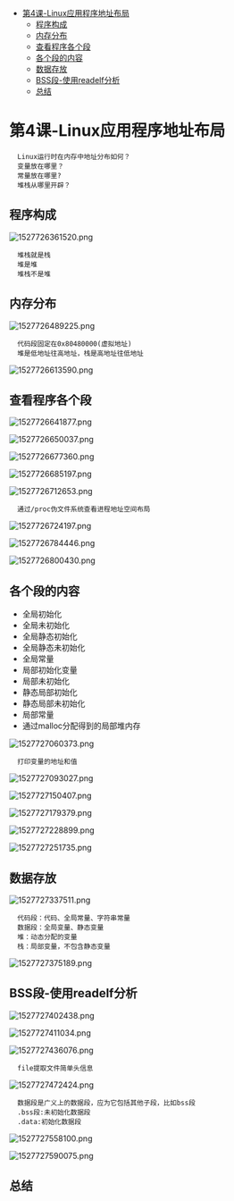<!-- TOC depthFrom:1 depthTo:6 withLinks:1 updateOnSave:1 orderedList:0 -->

- [第4课-Linux应用程序地址布局](#第4课-linux应用程序地址布局)
	- [程序构成](#程序构成)
	- [内存分布](#内存分布)
	- [查看程序各个段](#查看程序各个段)
	- [各个段的内容](#各个段的内容)
	- [数据存放](#数据存放)
	- [BSS段-使用readelf分析](#bss段-使用readelf分析)
	- [总结](#总结)

<!-- /TOC -->
# 第4课-Linux应用程序地址布局

      Linux运行时在内存中地址分布如何？
      变量放在哪里？
      常量放在哪里?
      堆栈从哪里开辟？

## 程序构成

![1527726361520.png](image/1527726361520.png)

      堆栈就是栈
      堆是堆
      堆栈不是堆

## 内存分布

![1527726489225.png](image/1527726489225.png)

      代码段固定在0x80480000(虚拟地址)
      堆是低地址往高地址，栈是高地址往低地址

![1527726613590.png](image/1527726613590.png)

## 查看程序各个段

![1527726641877.png](image/1527726641877.png)

![1527726650037.png](image/1527726650037.png)

![1527726677360.png](image/1527726677360.png)

![1527726685197.png](image/1527726685197.png)

![1527726712653.png](image/1527726712653.png)

      通过/proc伪文件系统查看进程地址空间布局

![1527726724197.png](image/1527726724197.png)

![1527726784446.png](image/1527726784446.png)

![1527726800430.png](image/1527726800430.png)

## 各个段的内容

* 全局初始化
* 全局未初始化
* 全局静态初始化
* 全局静态未初始化
* 全局常量
* 局部初始化变量
* 局部未初始化
* 静态局部初始化
* 静态局部未初始化
* 局部常量
* 通过malloc分配得到的局部堆内存

![1527727060373.png](image/1527727060373.png)

      打印变量的地址和值

![1527727093027.png](image/1527727093027.png)

![1527727150407.png](image/1527727150407.png)

![1527727179379.png](image/1527727179379.png)

![1527727228899.png](image/1527727228899.png)

![1527727251735.png](image/1527727251735.png)

## 数据存放

![1527727337511.png](image/1527727337511.png)

      代码段：代码、全局常量、字符串常量
      数据段：全局变量、静态变量
      堆：动态分配的变量
      栈：局部变量，不包含静态变量

![1527727375189.png](image/1527727375189.png)

## BSS段-使用readelf分析

![1527727402438.png](image/1527727402438.png)

![1527727411034.png](image/1527727411034.png)

![1527727436076.png](image/1527727436076.png)

      file提取文件简单头信息

![1527727472424.png](image/1527727472424.png)

      数据段是广义上的数据段，应为它包括其他子段，比如bss段
      .bss段:未初始化数据段
      .data:初始化数据段

![1527727558100.png](image/1527727558100.png)

![1527727590075.png](image/1527727590075.png)

## 总结
